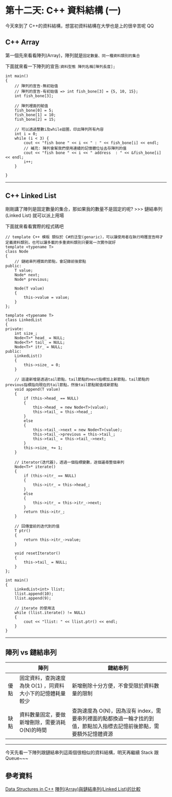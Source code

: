 # 第十二天: C++ 資料結構 (一)

今天來到了 C++的資料結構，想當初資料結構在大學也是上的很辛苦呢 QQ

## C++ Array

第一個先來看看陣列(Array)，陣列就是`固定數量、同一種資料類別的集合`

下面就來看一下陣列的宣告:`資料型態 陣列名稱[陣列長度];`

```
int main()
{
    // 陣列的宣告-無初始值
    // 陣列的宣告-有初始值 => int fish_bone[3] = {5, 10, 15};
	int fish_bone[3];

    // 陣列裡面的賦值
	fish_bone[0] = 5;
	fish_bone[1] = 10;
	fish_bone[2] = 15;

    // 可以透過整數i及while迴圈，印出陣列所有內容
	int i = 0;
	while (i < 3) {
		cout << "fish bone " << i << " : " << fish_bone[i] << endl;
        // 補充: 陣列會幫我們使用連續的記憶體位址去存陣列的值
        cout << "fish bone " << i << " address  : " << &fish_bone[i] << endl;
		i++;
	}

}
```

---

## C++ Linked List

剛剛講了陣列是固定數量的集合，那如果我的數量不是固定的呢? >>> 鏈結串列(Linked List) 就可以派上用場

下面就來看看實際的程式碼吧

```
// template C++ 模板 類似於 C#的泛型(genaric)，可以讓使用者在執行時獲宣告時才定義資料類別，也可以讓多載的多重資料類別只要寫一次實作就好
template <typename T>
class Node
{
    // 鏈結串列裡面的節點，會記錄前後節點
public:
	T value;
	Node* next;
	Node* previous;

	Node(T value)
	{
		this->value = value;
	}
};

template <typename T>
class LinkedList
{
private:
	int size_;
	Node<T>* head_ = NULL;
	Node<T>* tail_ = NULL;
	Node<T>* itr_ = NULL;
public:
	LinkedList()
	{
		this->size_ = 0;
	}

    // 這邊新增是透過tail節點，tail節點的next指標加上新節點，tail節點的previous指標指向現在的tail節點，然後tail節點賦值成新節點
	void append(T value)
	{
		if (this->head_ == NULL)
		{
			this->head_ = new Node<T>(value);
			this->tail_ = this->head_;
		}
		else
		{
			this->tail_->next = new Node<T>(value);
			this->tail_->previous = this->tail_;
			this->tail_ = this->tail_->next;
		}
		this->size_ += 1;
	}

    // iterator(迭代器)，透過一個指標變數，逐個遍尋整個串列
	Node<T>* iterate()
	{
		if (this->itr_ == NULL)
		{
			this->itr_ = this->head_;
		}
		else
		{
			this->itr_ = this->itr_->next;
		}
		return this->itr_;
	}

    // 回傳當前的迭代到的值
	T ptr()
	{
		return this->itr_->value;
	}

	void resetIterator()
	{
		this->tail_ = NULL;
	}
};

int main()
{
	LinkedList<int> llist;
	llist.append(10);
	llist.append(9);

    // iterate 的使用法
	while (llist.iterate() != NULL)
	{
		cout << "llist: " << llist.ptr() << endl;
	}
}
```

---

## 陣列 vs 鏈結串列

|      | 陣列                                                       | 鏈結串列                                                                                                              |
| ---- | ---------------------------------------------------------- | --------------------------------------------------------------------------------------------------------------------- |
| 優點 | 固定資料，查詢速度為快 O(1) ，同資料大小下的記憶體耗量較少 | 新增刪除十分方便，不會受限於資料數量的限制                                                                            |
| 缺點 | 資料數量固定，要做新增刪除，需要消耗 O(N)的時間            | 查詢速度為 O(N)，因為沒有 index，需要串列裡面的點都換過一輪才找的到值，節點加入指標去記憶前後節點，需要額外記憶體資源 |

---

今天先看一下陣列跟鏈結串列這兩個很相似的資料結構，明天再繼續 Stack 跟 Queue~~~

## 參考資料

[Data Structures in C++](https://towardsdatascience.com/data-structures-in-c-part-1-b64613b0138d)
[陣列(Array)與鏈結串列(Linked List)的比較](https://ithelp.ithome.com.tw/articles/10217537)
